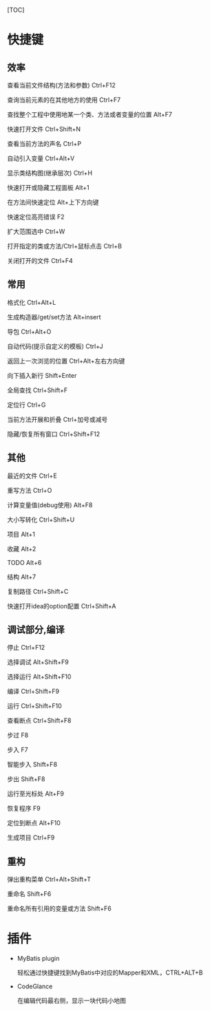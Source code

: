 [TOC]

# 快捷键

## 效率

查看当前文件结构(方法和参数) Ctrl+F12

查询当前元素的在其他地方的使用 Ctrl+F7

查找整个工程中使用地某一个类、方法或者变量的位置 Alt+F7

快速打开文件 Ctrl+Shift+N

查看当前方法的声名 Ctrl+P

自动引入变量 Ctrl+Alt+V

显示类结构图(继承层次) Ctrl+H

快速打开或隐藏工程面板 Alt+1

在方法间快速定位 Alt+上下方向键

快速定位高亮错误 F2

扩大范围选中 Ctrl+W

打开指定的类或方法/Ctrl+鼠标点击 Ctrl+B

关闭打开的文件 Ctrl+F4

## 常用

格式化 Ctrl+Alt+L

生成构造器/get/set方法 Alt+insert

导包 Ctrl+Alt+O

自动代码(提示自定义的模板) Ctrl+J

返回上一次浏览的位置 Ctrl+Alt+左右方向键

向下插入新行 Shift+Enter

全局查找 Ctrl+Shift+F

定位行 Ctrl+G

当前方法开展和折叠 Ctrl+加号或减号

隐藏/恢复所有窗口 Ctrl+Shift+F12

## 其他

最近的文件 Ctrl+E

重写方法 Ctrl+O

计算变量值(debug使用) Alt+F8

大小写转化  Ctrl+Shift+U

项目 Alt+1

收藏 Alt+2

TODO Alt+6

结构 Alt+7

复制路径 Ctrl+Shift+C

快速打开idea的option配置 Ctrl+Shift+A

## 调试部分,编译

停止 Ctrl+F12

选择调试 Alt+Shift+F9

选择运行 Alt+Shift+F10

编译 Ctrl+Shift+F9

运行 Ctrl+Shift+F10

查看断点 Ctrl+Shift+F8

步过 F8

步入 F7

智能步入 Shift+F8

步出 Shift+F8

运行至光标处 Alt+F9

恢复程序 F9

定位到断点 Alt+F10

生成项目 Ctrl+F9

## 重构

弹出重构菜单 Ctrl+Alt+Shift+T

重命名 Shift+F6

重命名所有引用的变量或方法 Shift+F6

# 插件

- MyBatis plugin

  轻松通过快捷键找到MyBatis中对应的Mapper和XML，CTRL+ALT+B

- CodeGlance

  在编辑代码最右侧，显示一块代码小地图 



